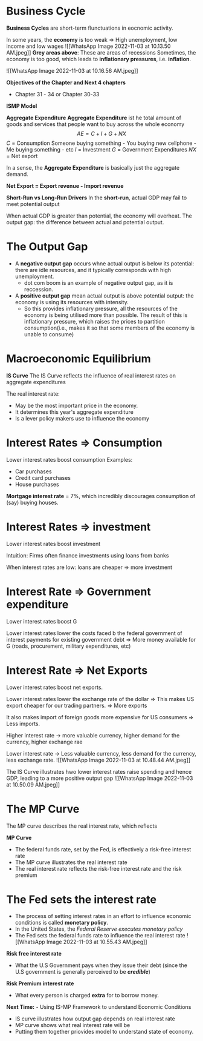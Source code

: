 # **Business Cycle**
**Business Cycles** are short-term flunctuations in eocnomic activity. 

In some years, the **economy** is too weak 
=> High unemployment, low income and low wages
![[WhatsApp Image 2022-11-03 at 10.13.50 AM.jpeg]]
**Grey areas above**: These are areas of recessions
Sometimes, the economy is too good, which leads to **inflationary pressures**, i.e. **inflation**. 

![[WhatsApp Image 2022-11-03 at 10.16.56 AM.jpeg]]

**Objectives of the Chapter and Next 4 chapters**
- Chapter 31 - 34 or Chapter 30-33

**ISMP Model**

**Aggregate Expenditure**
**Aggregate Expenditure** ist he total amount of goods and services that people want to buy across the whole economy
$$AE = C+I+G+NX$$
$C$ = Consumption
	Someone buying something
	- You buying new cellphone
	- Me buying something
	- etc
$I$ = Investment
$G$ = Government Expenditures
$NX$ = Net export

In a sense, the **Aggregate Expenditure** is basically just the aggregate demand.

**Net Export = Export revenue - Import revenue**

**Short-Run vs Long-Run Drivers**
In the **short-run**, actual GDP may fail to meet potential output

When actual GDP is greater than potential, the economy will overheat.
The output gap: the difference between actual and potential output. 

# The Output Gap
- A **negative output gap** occurs whne actual output is below its potential: there are idle resources, and it typically corresponds with high unemployment.
	- dot com boom is an example of negative output gap, as it is reccession.
- A **positive output gap** mean actual output is above potential output: the economy is using its resources with intensity.
	- So this provides inflationary pressure, all the resources of the economy is being utilised more than possible. The result of this is inflationary pressure, which raises the prices to partition consumption(i.e., makes it so that some members of the economy is unable to consume)

# Macroeconomic Equilibrium
**IS Curve**
The IS Curve reflects the influence of real interest rates on aggregate expenditures

The real interest rate:
- May be the most important price in the economy.
- It determines this year's aggregate expenditure
- Is a lever policy makers use to influence the economy

# Interest Rates => Consumption
Lower interest rates boost consumption
Examples:
- Car purchases
- Credit card purchases
- House purchases

**Mortgage interest rate** = 7%, which incredibly discourages consumption of   (say) buying houses.

# Interest Rates => investment
Lower interest rates boost investment

Intuition: Firms often finance investments using loans from banks

When interest rates are low: loans are cheaper => more investment

# Interest Rate => Government expenditure
Lower interest rates boost G

Lower interest rates lower the costs faced b the federal government of interest payments for existing government debt
=> More money available for G (roads, procurement, military expenditures, etc)

# Interest Rate => Net Exports
Lower interest rates boost net exports.

Lower interest rates lower the exchange rate of the dollar
=> This makes US export cheaper for our trading partners. => More exports

It also makes import of foreign goods more expensive for US consumers => Less imports.

Higher interest rate -> more valuable currency, higher demand for the currency, higher exchange rae

Lower interest rate -> Less valuable currency, less demand for the currency, less exchange rate. 
![[WhatsApp Image 2022-11-03 at 10.48.44 AM.jpeg]]

The IS Curve illustrates hwo lower interest rates raise spending and hence GDP, leading to a more positive output gap
![[WhatsApp Image 2022-11-03 at 10.50.09 AM.jpeg]]

# The MP Curve

The MP curve describes the real interest rate, which reflects 

**MP Curve**
- The federal funds rate, set by the Fed, is effectively a risk-free interest rate
- The MP curve illustrates the real interest rate
- The real interest rate reflects the risk-free interest rate and the risk premium

# The Fed sets the interest rate
- The process of setting interest rates in an effort to influence economic conditions is called **monetary policy**.
- In the United States, the *Federal Reserve executes monetary policy*
- The Fed sets the federal funds rate to influence the real interest rate
![[WhatsApp Image 2022-11-03 at 10.55.43 AM.jpeg]]


**Risk free interest rate**
- What the U.S Government pays when they issue their debt (since the U.S government is generally perceived to be ***credible***)

**Risk Premium interest rate**
- What every person is charged **extra** for to borrow money. 

**Next Time:** - Using IS-MP Framework to understand Economic Conditions
- IS curve illustrates how output gap depends on real interest rate
- MP curve shows what real interest rate will be
- Putting them together priovides model to understand state of economy.